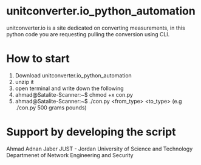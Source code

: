 # unitconverter.io_python_automation
unitconverter.io is a site dedicated on converting measurements, in this python code you are requesting pulling the conversion using CLI.
# How to start
1) Download unitconverter.io_python_automation
2) unzip it
3) open terminal and write down the following
4) ahmad@Satalite-Scanner:~$ chmod +x con.py
5) ahmad@Satalite-Scanner:~$ ./con.py <value> <from_type> <to_type>   (e.g ./con.py 500 grams pounds)

#  Support by developing the script
Ahmad Adnan Jaber
JUST - Jordan University of Science and Technology
Departmenet of Network Engineering and Security
